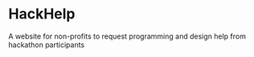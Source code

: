 HackHelp
========

A website for non-profits to request programming and design help from hackathon participants
